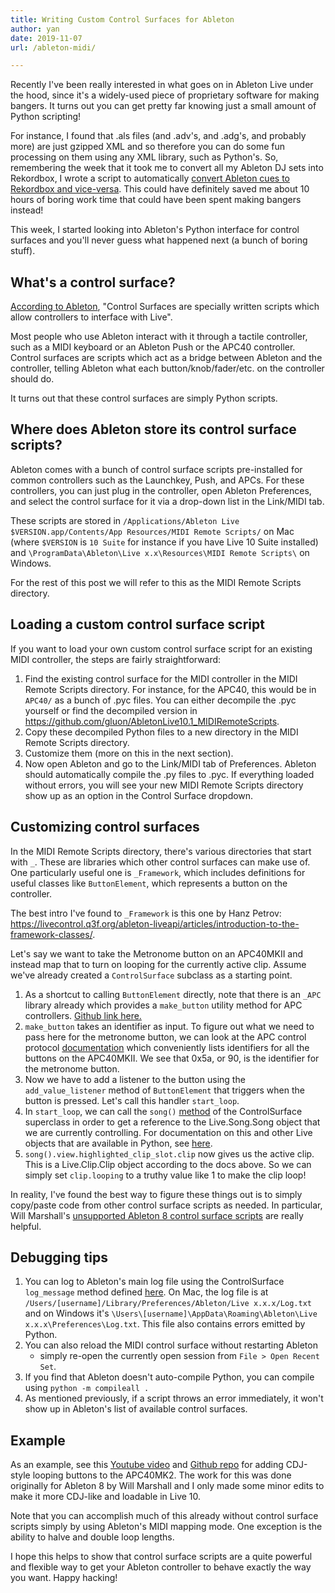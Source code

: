 ```yaml
---
title: Writing Custom Control Surfaces for Ableton
author: yan
date: 2019-11-07
url: /ableton-midi/

---
```


Recently I've been really interested in what goes on in Ableton Live under the hood,
since it's a widely-used piece of proprietary software for making bangers.
It turns out you can get pretty far knowing just a small amount of Python
scripting!

For instance, I found that .als files (and .adv's, and .adg's, and probably
more) are just gzipped XML and so therefore you can do some fun processing on
them using any XML library, such as Python's. So, remembering the week that it
took me to convert all my Ableton DJ sets into Rekordbox, I wrote a script to
automatically [convert Ableton cues to Rekordbox and
vice-versa](https://github.com/diracdeltas/rekordbox-scripts/blob/master/ableton-to-cues.py). This could have definitely saved me about 10 hours of boring work time that could have been spent making bangers instead!

This week, I started looking into Ableton's Python interface for control
surfaces and you'll never guess what happened next (a bunch of boring stuff).

## What's a control surface?

[According to Ableton](https://help.ableton.com/hc/en-us/articles/209774285-Using-Control-Surfaces), "Control Surfaces are specially written scripts which allow controllers to interface with Live".

Most people who use Ableton interact with it through a tactile controller, such as
a MIDI keyboard or an Ableton Push or the APC40 controller. Control surfaces
are scripts which act as a bridge between Ableton and the controller, telling
Ableton what each button/knob/fader/etc. on the controller should do.

It turns out that these control surfaces are simply Python scripts.

## Where does Ableton store its control surface scripts?

Ableton comes with a bunch of control surface scripts pre-installed for common
controllers such as the Launchkey, Push, and APCs. For these controllers, you can just plug
in the controller, open Ableton Preferences, and select the control surface for
it via a drop-down list in the Link/MIDI tab.

These scripts are stored in `/Applications/Ableton Live
$VERSION.app/Contents/App Resources/MIDI Remote Scripts/` on Mac (where
`$VERSION` is `10 Suite` for instance if you have Live 10 Suite installed) and
`\ProgramData\Ableton\Live x.x\Resources\MIDI Remote Scripts\` on Windows.

For the rest of this post we will refer to this as the MIDI Remote Scripts
directory.

## Loading a custom control surface script

If you want to load your own custom control surface script for an existing
MIDI controller, the steps are fairly straightforward:

1. Find the existing control surface for the MIDI controller in the MIDI Remote
   Scripts directory. For instance, for the APC40, this would be in `APC40/` as
   a bunch of .pyc files. You can either decompile the .pyc yourself or find
   the decompiled version in
   https://github.com/gluon/AbletonLive10.1_MIDIRemoteScripts.
2. Copy these decompiled Python files to a new directory in the MIDI Remote
   Scripts directory.
3. Customize them (more on this in the next section).
4. Now open Ableton and go to the Link/MIDI tab of Preferences. Ableton should
   automatically compile the .py files to .pyc. If everything loaded without
   errors, you will see your new MIDI Remote Scripts directory show up as
   an option in the Control Surface dropdown.

## Customizing control surfaces

In the MIDI Remote Scripts directory, there's various directories that start
with `_`. These are libraries which other control surfaces can make use of. One
particularly useful one is `_Framework`, which includes definitions for useful
classes like `ButtonElement`, which represents a button on the controller.

The best intro I've found to `_Framework` is this one by Hanz Petrov:
https://livecontrol.q3f.org/ableton-liveapi/articles/introduction-to-the-framework-classes/.

Let's say we want to take the Metronome button on an APC40MKII and instead map
that to turn on looping for the currently active clip. Assume we've already
created a `ControlSurface` subclass as a starting point.

1. As a shortcut to calling `ButtonElement` directly, note that there is an
   `_APC` library already which provides a `make_button` utility method for APC
   controllers. [Github link
   here.](https://github.com/gluon/AbletonLive10.1_MIDIRemoteScripts/blob/master/_APC/ControlElementUtils.py#L16)
2. `make_button` takes an identifier as input. To figure out what we
   need to pass here for the metronome button, we can look at the APC control
   protocol
   [documentation](https://6be54c364949b623a3c0-4409a68c214f3a9eeca8d0265e9266c0.ssl.cf2.rackcdn.com/989/documents/APC40Mk2_Communications_Protocol_v1.2.pdf) which conveniently lists identifiers for all the buttons on the APC40MKII. We see that 0x5a, or 90, is the identifier for the metronome button.
3. Now we have to add a listener to the button using the `add_value_listener` method of `ButtonElement` that
   triggers when the button is pressed. Let's call this handler `start_loop`.
4. In `start_loop`, we can call the `song()`
   [method](https://github.com/gluon/AbletonLive10.1_MIDIRemoteScripts/blob/master/_Framework/ControlSurface.py#L126) of the ControlSurface
   superclass in order to get a reference to the Live.Song.Song object that we are
   currently controlling. For documentation on this and other Live
   objects that are available in Python, see [here](https://julienbayle.studio/PythonLiveAPI_documentation/Live10.1.xml).
5. `song().view.highlighted_clip_slot.clip` now gives us the active clip. This
   is a Live.Clip.Clip object according to the docs above. So we can simply set
   `clip.looping` to a truthy value like 1 to make the clip loop!

In reality, I've found the best way to figure these things out is to simply
copy/paste code from other control surface scripts as needed. In particular,
Will Marshall's [unsupported Ableton 8 control surface
scripts](ihttps://github.com/willrjmarshall/AbletonDJTemplateUnsupported) are
really helpful.

## Debugging tips

1. You can log to Ableton's main log file using the ControlSurface
   `log_message` method defined
   [here](https://github.com/gluon/AbletonLive10.1_MIDIRemoteScripts/blob/master/_Framework/ControlSurface.py#L250).
   On Mac, the log file is at
   `/Users/[username]/Library/Preferences/Ableton/Live x.x.x/Log.txt` and on
   Windows it's `\Users\[username]\AppData\Roaming\Ableton\Live
   x.x.x\Preferences\Log.txt`. This file also contains errors emitted by
   Python.
2. You can also reload the MIDI control surface without restarting Ableton
   - simply re-open the currently open session from `File > Open Recent Set`.
3. If you find that Ableton doesn't auto-compile Python, you can compile using
   `python -m compileall .`
4. As mentioned previously, if a script throws an error immediately, it won't
   show up in Ableton's list of available control surfaces.

## Example

As an example, see this [Youtube
video](https://www.youtube.com/watch?v=YILKOWhN2ag) and [Github
repo](https://github.com/diracdeltas/apc40mk2) for adding CDJ-style looping
buttons to the APC40MK2. The work for this was done originally for Ableton 8 by
Will Marshall and I only made some minor edits to make it more CDJ-like and
loadable in Live 10.

Note that you can accomplish much of this already without control surface
scripts simply by
using Ableton's MIDI mapping mode. One exception is the ability to halve and
double loop lengths.

I hope this helps to show that control surface scripts are a quite powerful and
flexible way to get your Ableton controller to behave exactly the way you want.
Happy hacking!
